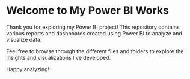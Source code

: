 
# Welcome to My Power BI Works

Thank you for exploring my Power BI project! This repository contains various reports and dashboards created using Power BI to analyze and visualize data. 

Feel free to browse through the different files and folders to explore the insights and visualizations I've developed. 

Happy analyzing!


